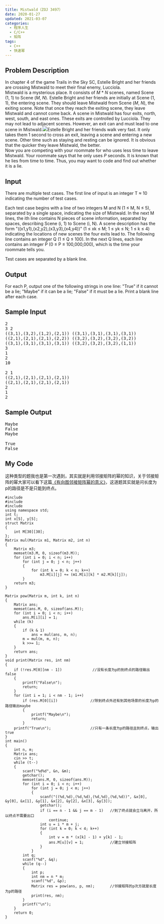```yaml
---
title: Mistwald（ZOJ 3497）
date: 2020-01-27
updated: 2021-03-07
categories:
  - 程序人生
  - C/C++
  - 矩阵
tags:
  - C++
  - 快速幂
---
```


<h2><strong>Problem Description</strong> </h2>
In chapter 4 of the game Trails in the Sky SC, Estelle Bright and her friends are crossing Mistwald to meet their final enemy, Lucciola.<br />Mistwald is a mysterious place. It consists of <var>M</var> * <var>N</var> scenes, named Scene (1, 1) to Scene (<var>M</var>, <var>N</var>). Estelle Bright and her friends are initially at Scene (1, 1), the entering scene. They should leave Mistwald from Scene (<var>M</var>, <var>N</var>), the exiting scene. Note that once they reach the exiting scene, they leave Mistwald and cannot come back. A scene in Mistwald has four exits, north, west, south, and east ones. These exits are controlled by Lucciola. They may not lead to adjacent scenes. However, an exit can and must lead to one scene in Mistwald.<img src="https://images.ptausercontent.com/mistwald.jpg" />Estelle Bright and her friends walk very fast. It only takes them 1 second to cross an exit, leaving a scene and entering a new scene. Other time such as staying and resting can be ignored. It is obvious that the quicker they leave Mistwald, the better.<br />Now you are competing with your roommate for who uses less time to leave Mistwald. Your roommate says that he only uses <var>P</var> seconds. It is known that he lies from time to time. Thus, you may want to code and find out whether it is a lie.

<h2>Input </h2>
There are multiple test cases. The first line of input is an integer T ≈ 10 indicating the number of test cases.

Each test case begins with a line of two integers M and N (1 ≤ M, N ≤ 5), separated by a single space, indicating the size of Mistwald. In the next M lines, the ith line contains N pieces of scene information, separated by spaces, describing Scene (i, 1) to Scene (i, N). A scene description has the form "((x1,y1),(x2,y2),(x3,y3),(x4,y4))" (1 ≤ xk ≤ M; 1 ≤ yk ≤ N; 1 ≤ k ≤ 4) indicating the locations of new scenes the four exits lead to. The following line contains an integer Q (1 ≤ Q ≤ 100). In the next Q lines, each line contains an integer P (0 ≤ P ≤ 100,000,000), which is the time your roommate tells you.

Test cases are separated by a blank line.

<h2>Output </h2>
For each P, output one of the following strings in one line: "True" if it cannot be a lie; "Maybe" if it can be a lie; "False" if it must be a lie.
Print a blank line after each case. 

<h2>Sample Input</h2>

<pre class="wp-block-preformatted">2
3 2
((3,1),(3,2),(1,2),(2,1)) ((3,1),(3,1),(3,1),(3,1))
((2,1),(2,1),(2,1),(2,2)) ((3,2),(3,2),(3,2),(3,2))
((3,1),(3,1),(3,1),(3,1)) ((3,2),(3,2),(3,2),(1,1))
3
1
2
10

2 1
((2,1),(2,1),(2,1),(2,1))
((2,1),(2,1),(2,1),(2,1))
2
1
2</pre>

<h2>Sample Output </h2>

<pre class="wp-block-preformatted">Maybe
False
Maybe

True
False</pre>

<h2>My Code</h2>

<p>这种类型的题我也是第一次遇到，其实就是利用邻接矩阵的幂的知识，关于邻接矩阵的幂大家可以看下这篇<a href="https://www.cnblogs.com/Dxy0310/p/9838613.html">《有向图邻接矩阵幂的意义》</a>，这道题其实就是问长度为p的路径是不是只能到终点。</p>

<pre class="wp-block-code"><code lang="cpp" class="language-cpp line-numbers">#include <iostream>
#include <cstring>
#include <cstdio>
using namespace std;
int t;
int x[5], y[5];
struct Matrix
{
    int M[30][30];
};
Matrix mul(Matrix m1, Matrix m2, int n)
{
    Matrix m3;
    memset(m3.M, 0, sizeof(m3.M));
    for (int i = 0; i < n; i++)
        for (int j = 0; j < n; j++)
        {
            for (int k = 0; k < n; k++)
                m3.M[i][j] += (m1.M[i][k] * m2.M[k][j]);
        }
    return m3;
}

Matrix pow(Matrix m, int k, int n)
{
    Matrix ans;
    memset(ans.M, 0, sizeof(ans.M));
    for (int i = 0; i < n; i++)
        ans.M[i][i] = 1;
    while (k)
    {
        if (k & 1)
            ans = mul(ans, m, n);
        m = mul(m, m, n);
        k >>= 1;
    }
    return ans;
}
void print(Matrix res, int nm)
{
    if (!res.M[0][nm - 1])              //没有长度为p的到终点的路径输出false
    {
        printf("False\n");
        return;
    }
    for (int i = 1; i < nm - 1; i++)
        if (res.M[0][i])               //除到终点外还有到其他场景的长度为p的路径输出maybe
        {
            printf("Maybe\n");
            return;
        }
    printf("True\n");                  //只有一条长度为p的路径且到终点，输出true
}
int main()
{
    int n, m;
    Matrix ans;
    cin >> t;
    while (t--)
    {
        scanf("%d%d", &n, &m);
        getchar();
        memset(ans.M, 0, sizeof(ans.M));
        for (int i = 0; i < n; i++)
            for (int j = 0; j < m; j++)
            {
                scanf("((%d,%d),(%d,%d),(%d,%d),(%d,%d))", &x[0], &y[0], &x[1], &y[1], &x[2], &y[2], &x[3], &y[3]);
                getchar();
                if (i == n - 1 && j == m - 1)   //到了终点就会立马离开，所以终点不需要出口
                    continue;
                int u = i * m + j;
                for (int k = 0; k < 4; k++)
                {
                    int v = m * (x[k] - 1) + y[k] - 1;
                    ans.M[u][v] = 1;            //建立邻接矩阵
                }
            }
        int q;
        scanf("%d", &q);
        while (q--)
        {
            int p;
            int nm = n * m;
            scanf("%d", &p);
            Matrix res = pow(ans, p, nm);       //邻接矩阵的p次方就是长度为p的路径
            print(res, nm);
        }
        printf("\n");
    }
    return 0;
}</code></pre>

